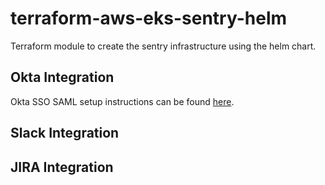 # terraform-aws-eks-sentry-helm
Terraform module to create the sentry infrastructure using the helm chart.


## Okta Integration

Okta SSO SAML setup instructions can be found [here](https://docs.sentry.io/product/accounts/sso/okta-sso/).


## Slack Integration


## JIRA Integration
